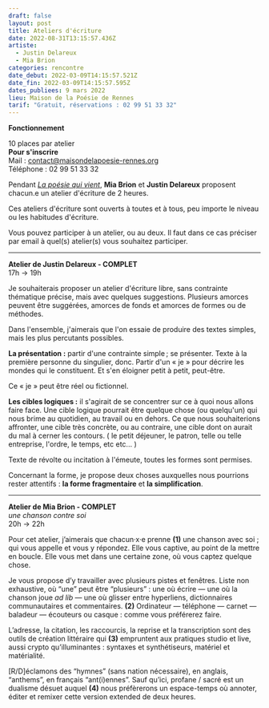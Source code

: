 ```yaml
---
draft: false
layout: post
title: Ateliers d'écriture
date: 2022-08-31T13:15:57.436Z
artiste:
  - Justin Delareux
  - Mia Brion
categories: rencontre
date_debut: 2022-03-09T14:15:57.521Z
date_fin: 2022-03-09T14:15:57.595Z
dates_publiees: 9 mars 2022
lieu: Maison de la Poésie de Rennes
tarif: "Gratuit, réservations : 02 99 51 33 32"
---
```

**Fonctionnement**

10 places par atelier\
**Pour s'inscrire**\
Mail : contact@maisondelapoesie-rennes.org\
Téléphone : 02 99 51 33 32

Pendant [*La poésie qui vient*](https://maisondelapoesierennes.netlify.app/rencontre/2022/07/12/la-po-sie-qui-vient-3.html), **Mia Brion** et **Justin Delareux** proposent chacun.e un atelier d'écriture de 2 heures.

Ces ateliers d'écriture sont ouverts à toutes et à tous, peu importe le niveau ou les habitudes d'écriture.

Vous pouvez participer à un atelier, ou au deux. Il faut dans ce cas préciser par email à quel(s) atelier(s) vous souhaitez participer.

- - -

**Atelier de Justin Delareux - COMPLET**\
17h → 19h

Je souhaiterais proposer un atelier d'écriture libre, sans contrainte thématique précise, mais avec quelques suggestions.
Plusieurs amorces peuvent être suggérées, amorces de fonds et amorces de formes ou de méthodes.

Dans l'ensemble, j'aimerais que l'on essaie de produire des textes simples, mais les plus percutants possibles.

**La présentation :** partir d'une contrainte simple ; se présenter.
Texte à la première personne du singulier, donc. Partir d'un « je » pour décrire les mondes qui le constituent. Et s'en éloigner petit à petit, peut-être.

Ce « je » peut être réel ou fictionnel.

**Les cibles logiques :** il s'agirait de se concentrer sur ce à quoi nous allons faire face. Une cible logique pourrait être quelque chose (ou quelqu'un) qui nous brime au quotidien, au travail ou en dehors. 
Ce que nous souhaiterions affronter, une cible très concrète, ou au contraire, une cible dont on aurait du mal à cerner les contours. ( le petit déjeuner, le patron, telle ou telle entreprise, l'ordre, le temps, etc etc... )

Texte de révolte ou incitation à l'émeute, toutes les formes sont permises.

Concernant la forme, je propose deux choses auxquelles nous pourrions rester attentifs : **la forme fragmentaire** et **la simplification**.

- - -

**Atelier de Mia Brion - COMPLET**\
*une chanson contre soi*\
20h → 22h

Pour cet atelier, j’aimerais que chacun·x·e prenne **(1)** une chanson avec soi ; qui vous appelle et vous y répondez. Elle vous captive, au point de la mettre en boucle. Elle vous met dans une certaine zone, où vous captez quelque chose. 

Je vous propose d’y travailler avec plusieurs pistes et fenêtres. Liste non exhaustive, où “une” peut être “plusieurs” : une où écrire — une où la chanson joue *ad lib* — une où glisser entre hyperliens, dictionnaires communautaires et commentaires. **(2)** Ordinateur — téléphone — carnet — baladeur — écouteurs ou casque : comme vous préférerez faire.

L’adresse, la citation, les raccourcis, la reprise et la transcription sont des outils de création littéraire qui **(3)** empruntent aux pratiques studio et live, aussi crypto qu’illuminantes : syntaxes et synthétiseurs, matériel et matérialité.

\[R/D]éclamons des “hymnes” (sans nation nécessaire), en anglais, “anthems”, en français “ant(i)ennes”. Sauf qu’ici, profane / sacré est un dualisme désuet auquel **(4)** nous préfèrerons un espace-temps où annoter, éditer et remixer cette version extended de deux heures.